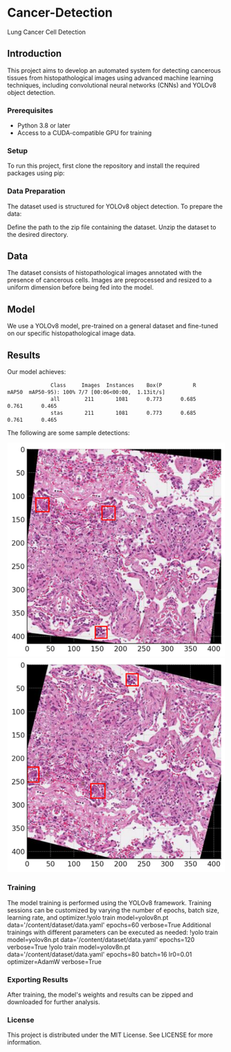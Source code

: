 # Cancer-Detection
Lung Cancer Cell Detection


## Introduction
This project aims to develop an automated system for detecting cancerous tissues from histopathological images using advanced machine learning techniques, including convolutional neural networks (CNNs) and YOLOv8 object detection.

### Prerequisites
- Python 3.8 or later
- Access to a CUDA-compatible GPU for training

### Setup
To run this project, first clone the repository and install the required packages using pip:


### Data Preparation 

The dataset used is structured for YOLOv8 object detection. To prepare the data:

   Define the path to the zip file containing the dataset.
   Unzip the dataset to the desired directory.
## Data
The dataset consists of histopathological images annotated with the presence of cancerous cells. Images are preprocessed and resized to a uniform dimension before being fed into the model.

## Model
We use a YOLOv8 model, pre-trained on a general dataset and fine-tuned on our specific histopathological image data.

## Results
Our model achieves: 


                  Class     Images  Instances    Box(P          R      mAP50  mAP50-95): 100% 7/7 [00:06<00:00,  1.13it/s]
                  all        211       1081      0.773      0.685      0.761      0.465
                  stas       211       1081      0.773      0.685      0.761      0.465

                  
The following are some sample detections:

![Sample Detection 1](Sample1.png)
![Sample Detection 2](Sample2.png)

### Training
The model training is performed using the YOLOv8 framework. Training sessions can be customized by varying the number of epochs, batch size, learning rate, and optimizer.!yolo train model=yolov8n.pt data='/content/dataset/data.yaml' epochs=60 verbose=True
Additional trainings with different parameters can be executed as needed:
!yolo train model=yolov8n.pt data='/content/dataset/data.yaml' epochs=120 verbose=True
!yolo train model=yolov8n.pt data='/content/dataset/data.yaml' epochs=80 batch=16 lr0=0.01 optimizer=AdamW verbose=True

### Exporting Results
After training, the model's weights and results can be zipped and downloaded for further analysis.

### License
This project is distributed under the MIT License. See LICENSE for more information.
